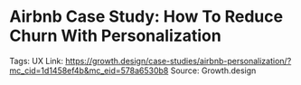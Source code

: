 # Airbnb Case Study: How To Reduce Churn With Personalization

Tags: UX
Link: https://growth.design/case-studies/airbnb-personalization/?mc_cid=1d1458ef4b&mc_eid=578a6530b8
Source: Growth.design